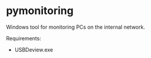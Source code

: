 # pymonitoring

Windows tool for monitoring PCs on the internal network.

Requirements:
- USBDeview.exe
